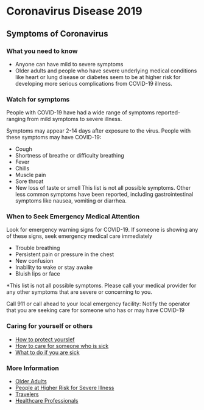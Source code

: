 
# Coronavirus Disease 2019
## Symptoms of Coronavirus
### What you need to know
* Anyone can have mild to severe symptoms
* Older adults and people who have severe underlying medical conditions like heart or lung disease or diabetes seem to be at higher risk for developing more serious complications from COVID-19 illness.
### Watch for symptoms
People with COVID-19 have had a wide range of symptoms reported- ranging from mild symptoms to severe illness. 

Symptoms may appear 2-14 days after exposure to the virus. People with these symptoms may have COVID-19:
* Cough
* Shortness of breathe or difficulty breathing
* Fever
* Chills
* Muscle pain
* Sore throat
* New loss of taste or smell
This list is not all possible symptoms. Other less common symptoms have been reported, including gastrointestinal symptoms like nausea, vomiting or diarrhea.
### When to Seek Emergency Medical Attention
Look for emergency warning signs for COVID-19. If someone is showing any of these signs, seek emergency medical care immediately 
* Trouble breathing
* Persistent pain or pressure in the chest
* New confusion
* Inability to wake or stay awake
* Bluish lips or face 

*This list is not all possible symptoms. Please call your medical provider for any other symptoms that are severe or concerning to you.

Call 911 or call ahead to your local emergency facility: Notify the operator that you are seeking care for someone who has or may have COVID-19
### Caring for yourself or others 
* [How to protect yourslef](https://www.cdc.gov/coronavirus/2019-ncov/prevent-getting-sick/prevention.html)
* [How to care for someone who is sick](https://www.cdc.gov/coronavirus/2019-ncov/if-you-are-sick/care-for-someone.html)
* [What to do if you are sick](https://www.cdc.gov/coronavirus/2019-ncov/if-you-are-sick/steps-when-sick.html)
### More Information
* [Older Adults](https://www.cdc.gov/coronavirus/2019-ncov/need-extra-precautions/older-adults.html)
* [People at Higher Risk for Severe Illness](https://www.cdc.gov/coronavirus/2019-ncov/need-extra-precautions/people-at-higher-risk-old.html)
* [Travelers](https://www.cdc.gov/coronavirus/2019-ncov/travelers/index.html)
* [Healthcare Professionals](https://www.cdc.gov/coronavirus/2019-ncov/hcp/index.html)

